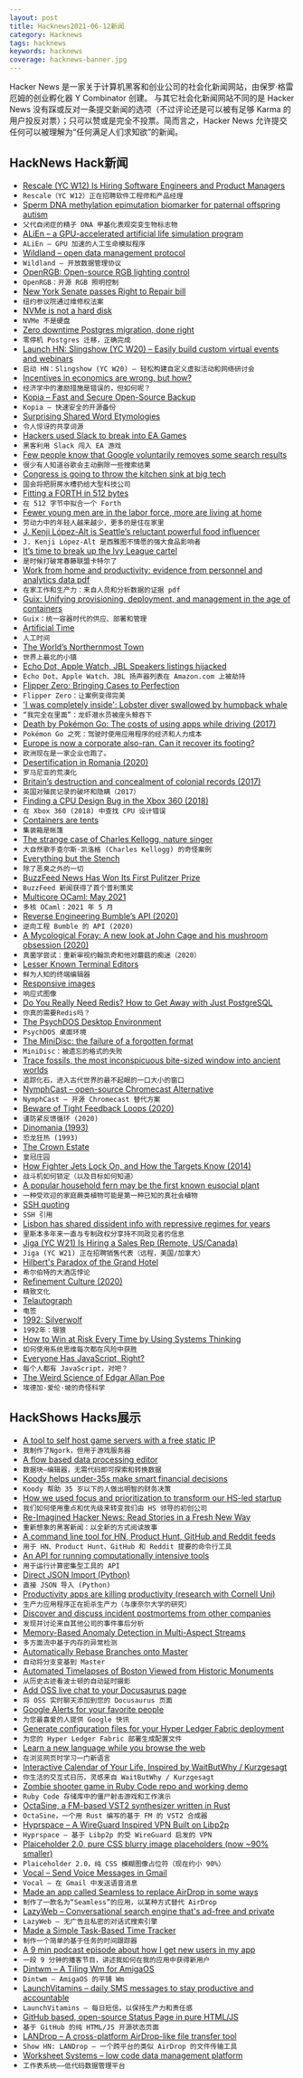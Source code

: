 ```yaml
---
layout: post
title: Hacknews2021-06-12新闻
category: Hacknews
tags: hacknews
keywords: hacknews
coverage: hacknews-banner.jpg
---
```


Hacker News 是一家关于计算机黑客和创业公司的社会化新闻网站，由保罗·格雷厄姆的创业孵化器 Y Combinator 创建。
与其它社会化新闻网站不同的是 Hacker News 没有踩或反对一条提交新闻的选项（不过评论还是可以被有足够 Karma 的用户投反对票）；只可以赞或是完全不投票。简而言之，Hacker News 允许提交任何可以被理解为“任何满足人们求知欲”的新闻。

## HackNews Hack新闻


- [Rescale (YC W12) Is Hiring Software Engineers and Product Managers](https://jobs.lever.co/rescale)
- `Rescale（YC W12）正在招聘软件工程师和产品经理`
- [Sperm DNA methylation epimutation biomarker for paternal offspring autism](https://doi.org/10.1186/s13148-020-00995-2)
- `父代自闭症的精子 DNA 甲基化表观突变生物标志物`
- [ALiEn – a GPU-accelerated artificial life simulation program](https://alien-project.org/)
- `ALiEn – GPU 加速的人工生命模拟程序`
- [Wildland – open data management protocol](https://wildland.io/)
- `Wildland – 开放数据管理协议`
- [OpenRGB: Open-source RGB lighting control](https://openrgb.org/)
- `OpenRGB：开源 RGB 照明控制`
- [New York Senate passes Right to Repair bill](https://www.ifixit.com/News/50722/victory-new-york-senate-passes-landmark-right-to-repair-bill)
- `纽约参议院通过维修权法案`
- [NVMe is not a hard disk](https://blog.koehntopp.info/2021/05/25/nvme-is-not-a-hard-disk.html)
- `NVMe 不是硬盘`
- [Zero downtime Postgres migration, done right](https://engineering.theblueground.com/blog/zero-downtime-postgres-migration-done-right/)
- `零停机 Postgres 迁移，正确完成`
- [Launch HN: Slingshow (YC W20) – Easily build custom virtual events and webinars](item?id=27474808)
- `启动 HN：Slingshow (YC W20) – 轻松构建自定义虚拟活动和网络研讨会`
- [Incentives in economics are wrong, but how?](https://wyclif.substack.com/p/incentives-in-economics-are-wrong)
- `经济学中的激励措施是错误的，但如何呢？`
- [Kopia – Fast and Secure Open-Source Backup](https://kopia.io/)
- `Kopia – 快速安全的开源备份`
- [Surprising Shared Word Etymologies](https://www.danielde.dev/blog/surprising-shared-word-etymologies/)
- `令人惊讶的共享词源`
- [Hackers used Slack to break into EA Games](https://www.vice.com/en/article/7kvkqb/how-ea-games-was-hacked-slack)
- `黑客利用 Slack 闯入 EA 游戏`
- [Few people know that Google voluntarily removes some search results](https://twitter.com/kashhill/status/1402986015107653647)
- `很少有人知道谷歌会主动删除一些搜索结果`
- [Congress is going to throw the kitchen sink at big tech](https://bigtechnology.substack.com/p/congress-is-going-to-throw-the-kitchen)
- `国会将把厨房水槽扔给大型科技公司`
- [Fitting a FORTH in 512 bytes](https://niedzejkob.p4.team/bootstrap/miniforth/)
- `在 512 字节中拟合一个 Forth`
- [Fewer young men are in the labor force, more are living at home](https://www.bloomberg.com/news/articles/2021-06-11/fewer-young-men-are-in-the-labor-force-more-are-living-at-home)
- `劳动力中的年轻人越来越少，更多的是住在家里`
- [J. Kenji López-Alt is Seattle’s reluctant powerful food influencer](https://www.seattletimes.com/life/food-drink/j-kenji-lopez-alt-is-seattles-most-powerful-food-influencer-and-its-most-reluctant-one/)
- `J. Kenji López-Alt 是西雅图不情愿的强大食品影响者`
- [It’s time to break up the Ivy League cartel](https://www.chronicle.com/article/how-meritocracy-became-trickle-down-education)
- `是时候打破常春藤联盟卡特尔了`
- [Work from home and productivity: evidence from personnel and analytics data pdf](https://bfi.uchicago.edu/wp-content/uploads/2021/05/BFI_WP_2021-56.pdf)
- `在家工作和生产力：来自人员和分析数据的证据 pdf`
- [Guix: Unifying provisioning, deployment, and management in the age of containers](https://archive.fosdem.org/2020/schedule/event/guix/)
- `Guix：统一容器时代的供应、部署和管理`
- [Artificial Time](https://fortelabs.co/blog/artificial-time/)
- `人工时间`
- [The World’s Northernmost Town](https://www.scientificamerican.com/article/the-worlds-northernmost-town-is-changing-dramatically/)
- `世界上最北的小镇`
- [Echo Dot, Apple Watch, JBL Speakers listings hijacked](https://sellercentral.amazon.com/forums/t/review-manipulation-amazon-echo-dot-listing-hijacked-seriosly/856604)
- `Echo Dot、Apple Watch、JBL 扬声器列表在 Amazon.com 上被劫持`
- [Flipper Zero: Bringing Cases to Perfection](https://blog.flipperzero.one/bringing-cases-to-perfection/)
- `Flipper Zero：让案例变得完美`
- ['I was completely inside': Lobster diver swallowed by humpback whale](https://capecodtimes.com/story/news/2021/06/11/humpback-whale-catches-michael-packard-lobster-driver-mouth-proviencetown-cape-cod/7653838002/)
- `“我完全在里面”：龙虾潜水员被座头鲸吞下`
- [Death by Pokémon Go: The costs of using apps while driving (2017)](https://papers.ssrn.com/sol3/papers.cfm?abstract_id=3073723)
- `Pokémon Go 之死：驾驶时使用应用程序的经济和人力成本`
- [Europe is now a corporate also-ran. Can it recover its footing?](https://www.economist.com/briefing/2021/06/05/once-a-corporate-heavyweight-europe-is-now-an-also-ran-can-it-recover-its-footing)
- `欧洲现在是一家企业也跑了。`
- [Desertification in Romania (2020)](https://www.geographyrealm.com/desertification-in-romania/)
- `罗马尼亚的荒漠化`
- [Britain’s destruction and concealment of colonial records (2017)](https://www.tandfonline.com/doi/full/10.1080/03086534.2017.1294256)
- `英国对殖民记录的破坏和隐瞒（2017）`
- [Finding a CPU Design Bug in the Xbox 360 (2018)](https://randomascii.wordpress.com/2018/01/07/finding-a-cpu-design-bug-in-the-xbox-360/)
- `在 Xbox 360 (2018) 中查找 CPU 设计错误`
- [Containers are tents](https://increment.com/containers/containers-vs-vms/)
- `集装箱是帐篷`
- [The strange case of Charles Kellogg, nature singer](https://tedgioia.substack.com/p/the-man-who-put-out-fires-with-music)
- `大自然歌手查尔斯·凯洛格 (Charles Kellogg) 的奇怪案例`
- [Everything but the Stench](https://www.laphamsquarterly.org/roundtable/everything-stench)
- `除了恶臭之外的一切`
- [BuzzFeed News Has Won Its First Pulitzer Prize](https://www.buzzfeednews.com/article/davidmack/pulitzer-prize-buzzfeed-news-won-china-detention-camps)
- `BuzzFeed 新闻获得了首个普利策奖`
- [Multicore OCaml: May 2021](https://discuss.ocaml.org/t/multicore-ocaml-may-2021/7990)
- `多核 OCaml：2021 年 5 月`
- [Reverse Engineering Bumble’s API (2020)](https://blog.securityevaluators.com/reverse-engineering-bumbles-api-a2a0d39b3a87)
- `逆向工程 Bumble 的 API (2020)`
- [A Mycological Foray: A new look at John Cage and his mushroom obsession (2020)](https://glasstire.com/2020/07/11/a-mycological-foray-a-new-look-at-john-cage-and-his-mushroom-obsession/)
- `真菌学尝试：重新审视约翰凯奇和他对蘑菇的痴迷（2020）`
- [Lesser Known Terminal Editors](https://codeberg.org/CoopCoding/Lesser-Known-Terminal-Editors)
- `鲜为人知的终端编辑器`
- [Responsive images](https://developer.mozilla.org/en-US/docs/Learn/HTML/Multimedia_and_embedding/Responsive_images)
- `响应式图像`
- [Do You Really Need Redis? How to Get Away with Just PostgreSQL](https://spin.atomicobject.com/2021/02/04/redis-postgresql/)
- `你真的需要Redis吗？`
- [The PsychDOS Desktop Environment](https://psychoslinux.gitlab.io/DOS/INDEX.HTM)
- `PsychDOS 桌面环境`
- [The MiniDisc: the failure of a forgotten format](https://bootcamp.uxdesign.cc/the-minidisc-the-failure-of-a-gorgotten-format-fdb691f6987f)
- `MiniDisc：被遗忘的格式的失败`
- [Trace fossils, the most inconspicuous bite-sized window into ancient worlds](https://arstechnica.com/?p=1767257)
- `追踪化石，进入古代世界的最不起眼的一口大小的窗口`
- [NymphCast – open-source Chromecast Alternative](https://github.com/MayaPosch/NymphCast/)
- `NymphCast – 开源 Chromecast 替代方案`
- [Beware of Tight Feedback Loops (2020)](https://brianlui.dog/2020/05/10/beware-of-tight-feedback-loops/)
- `谨防紧反馈循环 (2020)`
- [Dinomania (1993)](https://www.nybooks.com/articles/1993/08/12/dinomania/)
- `恐龙狂热 (1993)`
- [The Crown Estate](https://www.dw.com/en/the-crown-estate-the-mysterious-property-empire-behind-queen-elizabeth-ii/a-57821897)
- `皇冠庄园`
- [How Fighter Jets Lock On, and How the Targets Know (2014)](https://gizmodo.com/how-fighter-jets-lock-on-and-how-the-targets-know-1644871272)
- `战斗机如何锁定（以及目标如何知道）`
- [A popular household fern may be the first known eusocial plant](http://blog.pnas.org/2021/06/a-popular-household-fern-may-be-the-first-known-eusocial-plant/)
- `一种受欢迎的家庭蕨类植物可能是第一种已知的真社会植物`
- [SSH quoting](https://www.chiark.greenend.org.uk/~cjwatson/blog/ssh-quoting.html)
- `SSH 引用`
- [Lisbon has shared dissident info with repressive regimes for years](https://www.politico.eu/article/lisbon-portugal-dissidents-personal-data-repressive-regimes/)
- `里斯本多年来一直与专制政权分享持不同政见者的信息`
- [Jiga (YC W21) Is Hiring a Sales Rep (Remote, US/Canada)](https://www.ycombinator.com/companies/jiga/jobs/ePJKU7F-sales-development-representative)
- `Jiga (YC W21) 正在招聘销售代表（远程，美国/加拿大）`
- [Hilbert's Paradox of the Grand Hotel](https://en.wikipedia.org/wiki/Hilbert%27s_paradox_of_the_Grand_Hotel)
- `希尔伯特的大酒店悖论`
- [Refinement Culture (2020)](https://paulskallas.substack.com/p/refinement-culture)
- `精致文化`
- [Telautograph](https://en.wikipedia.org/wiki/Telautograph)
- `电签`
- [1992: Silverwolf](https://if50.substack.com/p/1992-silverwolf)
- `1992年：银狼`
- [How to Win at Risk Every Time by Using Systems Thinking](https://thesystemisdown.substack.com/p/how-to-win-at-risk-every-time-by)
- `如何使用系统思维每次都在风险中获胜`
- [Everyone Has JavaScript, Right?](https://kryogenix.org/code/browser/everyonehasjs.html)
- `每个人都有 JavaScript，对吧？`
- [The Weird Science of Edgar Allan Poe](https://www.theatlantic.com/magazine/archive/2021/07/john-tresch-edgar-allan-poe-science/619014/)
- `埃德加·爱伦·坡的奇怪科学`


## HackShows Hacks展示

- [ A tool to self host game servers with a free static IP](https://playit.gg/)
- `我制作了Ngork，但用于游戏服务器`
- [ A flow based data processing editor](https://datablocks.pro/)
- `数据块–编辑器，无需代码即可探索和转换数据`
- [ Koody helps under-35s make smart financial decisions](https://www.koody.co/)
- `Koody 帮助 35 岁以下的人做出明智的财务决策`
- [ How we used focus and prioritization to transform our HS-led startup](https://blog.replit.com/petcode)
- `我们如何使用重点和优先级来转变我们由 HS 领导的初创公司`
- [ Re-Imagined Hacker News: Read Stories in a Fresh New Way](item?id=27453028)
- `重新想象的黑客新闻：以全新的方式阅读故事`
- [ A command line tool for HN, Product Hunt, GitHub and Reddit feeds](https://github.com/Mayandev/hacker-feeds-cli)
- `用于 HN、Product Hunt、GitHub 和 Reddit 提要的命令行工具`
- [ An API for running computationally intensive tools](https://www.trytoolchest.com/)
- `用于运行计算密集型工具的 API`
- [ Direct JSON Import (Python)](https://github.com/zaghaghi/direct-json-import)
- `直接 JSON 导入 (Python)`
- [ Productivity apps are killing productivity (research with Cornell Uni)](https://language.work/study/)
- `生产力应用程序正在扼杀生产力（与康奈尔大学的研究）`
- [ Discover and discuss incident postmortems from other companies](https://postmortem.io/)
- `发现并讨论来自其他公司的事件事后分析`
- [ Memory-Based Anomaly Detection in Multi-Aspect Streams](https://github.com/Stream-AD/MemStream)
- `多方面流中基于内存的异常检测`
- [ Automatically Rebase Branches onto Master](https://github.com/Timmmm/autorebase)
- `自动将分支变基到 Master`
- [ Automated Timelapses of Boston Viewed from Historic Monuments](https://bostontimelapse.org/)
- `从历史古迹看波士顿的自动延时摄影`
- [ Add OSS live chat to your Docusaurus page](https://github.com/papercups-io/docusaurus-plugin)
- `将 OSS 实时聊天添加到您的 Docusaurus 页面`
- [ Google Alerts for your favorite people](https://alias.co)
- `为您最喜爱的人提供 Google 快讯`
- [ Generate configuration files for your Hyper Ledger Fabric deployment](https://hlf-automater.herokuapp.com)
- `为您的 Hyper Ledger Fabric 部署生成配置文件`
- [ Learn a new language while you browse the web](https://www.fluent.co)
- `在浏览网页时学习一门新语言`
- [ Interactive Calendar of Your Life, Inspired by WaitButWhy / Kurzgesagt](https://henk23.github.io/your-life/)
- `你生活的交互式日历，灵感来自 WaitButWhy / Kurzgesagt`
- [ Zombie shooter game in Ruby Code repo and working demo](https://github.com/shanshaji/Tank-Vs-Zombie-Game-Ruby)
- `Ruby Code 存储库中的僵尸射击游戏和工作演示`
- [ OctaSine, a FM-based VST2 synthesizer written in Rust](https://github.com/greatest-ape/OctaSine)
- `OctaSine，一个用 Rust 编写的基于 FM 的 VST2 合成器`
- [ Hyprspace – A WireGuard Inspired VPN Built on Libp2p](https://github.com/hyprspace/hyprspace)
- `Hyprspace – 基于 Libp2p 的受 WireGuard 启发的 VPN`
- [ Plaiceholder 2.0, pure CSS blurry image placeholders (now ~90% smaller)](https://github.com/joe-bell/plaiceholder)
- `Plaiceholder 2.0，纯 CSS 模糊图像占位符（现在约小 90%）`
- [ Vocal – Send Voice Messages in Gmail](https://chrome.google.com/webstore/detail/vocal-send-voice-messages/boopggfapjaffppjmldgifjkgemgkgfd?hl=en&authuser=0)
- `Vocal – 在 Gmail 中发送语音消息`
- [ Made an app called Seamless to replace AirDrop in some ways](https://shinystone.net/seamless)
- `制作了一款名为“Seamless”的应用，以某种方式替代 AirDrop`
- [ LazyWeb – Conversational search engine that's ad-free and private](https://lazyweb.ai/)
- `LazyWeb – 无广告且私密的对话式搜索引擎`
- [ Made a Simple Task-Based Time Tracker](https://aitrack.work)
- `制作一个简单的基于任务的时间跟踪器`
- [ A 9 min podcast episode about how I get new users in my app](https://anchor.fm/wannabentrepreneur/episodes/33---How-I-get-new-users-e12jvm2)
- `一段 9 分钟的播客节目，讲述我如何在我的应用中获得新用户`
- [ Dintwm – A Tiling Wm for AmigaOS](https://github.com/RasmusEdgar/dintwm)
- `Dintwm – AmigaOS 的平铺 Wm`
- [ LaunchVitamins – daily SMS messages to stay productive and accountable](item?id=27477610)
- `LaunchVitamins – 每日短信，以保持生产力和责任感`
- [ GitHub based, open-source Status Page in pure HTML/JS](https://github.com/statsig-io/statuspage)
- `基于 GitHub 的纯 HTML/JS 开源状态页面`
- [ LANDrop – A cross-platform AirDrop-like file transfer tool](https://landrop.app/)
- `Show HN: LANDrop – 一个跨平台的类似 AirDrop 的文件传输工具`
- [ Worksheet Systems – low code data management platform](https://worksheet.systems/blog/low-code-data-management-platform.html)
- `工作表系统——低代码数据管理平台`

